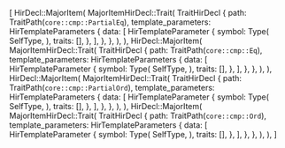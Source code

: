 [
    HirDecl::MajorItem(
        MajorItemHirDecl::Trait(
            TraitHirDecl {
                path: TraitPath(`core::cmp::PartialEq`),
                template_parameters: HirTemplateParameters {
                    data: [
                        HirTemplateParameter {
                            symbol: Type(
                                SelfType,
                            ),
                            traits: [],
                        },
                    ],
                },
            },
        ),
    ),
    HirDecl::MajorItem(
        MajorItemHirDecl::Trait(
            TraitHirDecl {
                path: TraitPath(`core::cmp::Eq`),
                template_parameters: HirTemplateParameters {
                    data: [
                        HirTemplateParameter {
                            symbol: Type(
                                SelfType,
                            ),
                            traits: [],
                        },
                    ],
                },
            },
        ),
    ),
    HirDecl::MajorItem(
        MajorItemHirDecl::Trait(
            TraitHirDecl {
                path: TraitPath(`core::cmp::PartialOrd`),
                template_parameters: HirTemplateParameters {
                    data: [
                        HirTemplateParameter {
                            symbol: Type(
                                SelfType,
                            ),
                            traits: [],
                        },
                    ],
                },
            },
        ),
    ),
    HirDecl::MajorItem(
        MajorItemHirDecl::Trait(
            TraitHirDecl {
                path: TraitPath(`core::cmp::Ord`),
                template_parameters: HirTemplateParameters {
                    data: [
                        HirTemplateParameter {
                            symbol: Type(
                                SelfType,
                            ),
                            traits: [],
                        },
                    ],
                },
            },
        ),
    ),
]